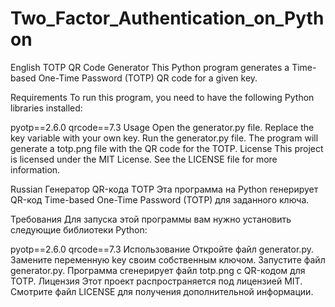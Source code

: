 # Two_Factor_Authentication_on_Python
English
TOTP QR Code Generator
This Python program generates a Time-based One-Time Password (TOTP) QR code for a given key.

Requirements
To run this program, you need to have the following Python libraries installed:

pyotp==2.6.0
qrcode==7.3
Usage
Open the generator.py file.
Replace the key variable with your own key.
Run the generator.py file.
The program will generate a totp.png file with the QR code for the TOTP.
License
This project is licensed under the MIT License. See the LICENSE file for more information.

Russian
Генератор QR-кода TOTP
Эта программа на Python генерирует QR-код Time-based One-Time Password (TOTP) для заданного ключа.

Требования
Для запуска этой программы вам нужно установить следующие библиотеки Python:

pyotp==2.6.0
qrcode==7.3
Использование
Откройте файл generator.py.
Замените переменную key своим собственным ключом.
Запустите файл generator.py.
Программа сгенерирует файл totp.png с QR-кодом для TOTP.
Лицензия
Этот проект распространяется под лицензией MIT. Смотрите файл LICENSE для получения дополнительной информации.